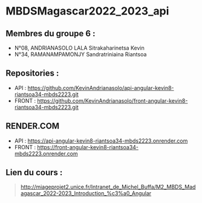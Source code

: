# MBDSMagascar2022_2023_api
## Membres du groupe 6 :
- N°08, ANDRIANASOLO LALA Sitrakaharinetsa Kevin
- N°34, RAMANAMPAMONJY Sandratriniaina Riantsoa

## Repositories :
- API : https://github.com/KevinAndrianasolo/api-angular-kevin8-riantsoa34-mbds2223.git
- FRONT : https://github.com/KevinAndrianasolo/front-angular-kevin8-riantsoa34-mbds2223.git

## RENDER.COM
- API : https://api-angular-kevin8-riantsoa34-mbds2223.onrender.com
- FRONT : https://front-angular-kevin8-riantsoa34-mbds2223.onrender.com

## Lien du cours :
> http://miageprojet2.unice.fr/Intranet_de_Michel_Buffa/M2_MBDS_Madagascar_2022-2023_Introduction_%c3%a0_Angular
